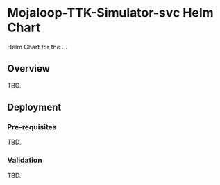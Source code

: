 # Mojaloop-TTK-Simulator-svc Helm Chart

Helm Chart for the ...

## Overview

TBD.

## Deployment

### Pre-requisites

TBD.

### Validation

TBD.
